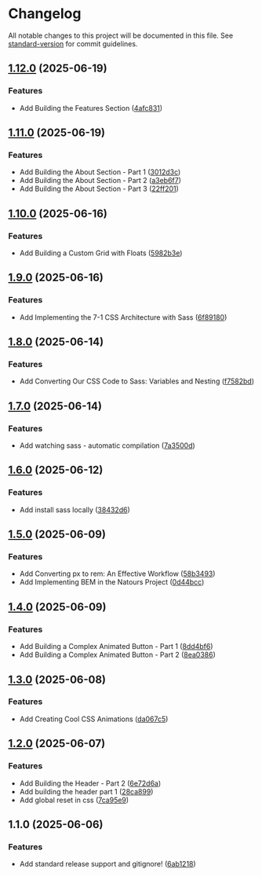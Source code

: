# Changelog

All notable changes to this project will be documented in this file. See [standard-version](https://github.com/conventional-changelog/standard-version) for commit guidelines.

## [1.12.0](https://github.com/wakabibrian/css-sass/compare/v1.11.0...v1.12.0) (2025-06-19)


### Features

* Add Building the Features Section ([4afc831](https://github.com/wakabibrian/css-sass/commit/4afc8311f6115e532d074a6e18df724372fbcdfc))

## [1.11.0](https://github.com/wakabibrian/css-sass/compare/v1.10.0...v1.11.0) (2025-06-19)


### Features

* Add Building the About Section - Part 1 ([3012d3c](https://github.com/wakabibrian/css-sass/commit/3012d3c9f739209057a4f02c4fff76d8ad093443))
* Add Building the About Section - Part 2 ([a3eb6f7](https://github.com/wakabibrian/css-sass/commit/a3eb6f79aba8cea6237b5ee73a69e82716b13e6d))
* Add Building the About Section - Part 3 ([22ff201](https://github.com/wakabibrian/css-sass/commit/22ff201057d5b24aa3feeffe3fdb02298adeed9e))

## [1.10.0](https://github.com/wakabibrian/css-sass/compare/v1.9.0...v1.10.0) (2025-06-16)


### Features

* Add Building a Custom Grid with Floats ([5982b3e](https://github.com/wakabibrian/css-sass/commit/5982b3e7333e55473cb44d82644b7e19843172a3))

## [1.9.0](https://github.com/wakabibrian/css-sass/compare/v1.8.0...v1.9.0) (2025-06-16)


### Features

* Add Implementing the 7-1 CSS Architecture with Sass ([6f89180](https://github.com/wakabibrian/css-sass/commit/6f89180479c911f7741598179a890b0253f6a771))

## [1.8.0](https://github.com/wakabibrian/css-sass/compare/v1.7.0...v1.8.0) (2025-06-14)


### Features

* Add Converting Our CSS Code to Sass: Variables and Nesting ([f7582bd](https://github.com/wakabibrian/css-sass/commit/f7582bd05f5416ee4a5f968a11ac7e165570aaee))

## [1.7.0](https://github.com/wakabibrian/css-sass/compare/v1.6.0...v1.7.0) (2025-06-14)


### Features

* Add watching sass - automatic compilation ([7a3500d](https://github.com/wakabibrian/css-sass/commit/7a3500d8e23128aeb9533583069b64f3b213aa7c))

## [1.6.0](https://github.com/wakabibrian/css-sass/compare/v1.5.0...v1.6.0) (2025-06-12)


### Features

* Add install sass locally ([38432d6](https://github.com/wakabibrian/css-sass/commit/38432d6dfeff4730ba0a3b4713a7cac0c8d7f183))

## [1.5.0](https://github.com/wakabibrian/css-sass/compare/v1.4.0...v1.5.0) (2025-06-09)


### Features

* Add Converting px to rem: An Effective Workflow ([58b3493](https://github.com/wakabibrian/css-sass/commit/58b34935eeffaa5ef6eec45fab8b57640bf12f69))
* Add Implementing BEM in the Natours Project ([0d44bcc](https://github.com/wakabibrian/css-sass/commit/0d44bcc752137453112f417b15ccaaa2e66620a8))

## [1.4.0](https://github.com/wakabibrian/css-sass/compare/v1.3.0...v1.4.0) (2025-06-09)


### Features

* Add Building a Complex Animated Button - Part 1 ([8dd4bf6](https://github.com/wakabibrian/css-sass/commit/8dd4bf6094284d72ea05fed61deeafcc2e8bf32d))
* Add Building a Complex Animated Button - Part 2 ([8ea0386](https://github.com/wakabibrian/css-sass/commit/8ea03862211020802d7b07b7567cf220b878be1c))

## [1.3.0](https://github.com/wakabibrian/css-sass/compare/v1.2.0...v1.3.0) (2025-06-08)


### Features

* Add Creating Cool CSS Animations ([da067c5](https://github.com/wakabibrian/css-sass/commit/da067c55f3dd8b4ae29e1e66fdee2e4379a17b68))

## [1.2.0](https://github.com/wakabibrian/css-sass/compare/v1.1.0...v1.2.0) (2025-06-07)


### Features

* Add Building the Header - Part 2 ([6e72d6a](https://github.com/wakabibrian/css-sass/commit/6e72d6a8dc66a1e820330d7d419b03220d8a581e))
* Add building the header part 1 ([28ca899](https://github.com/wakabibrian/css-sass/commit/28ca8995427eb70afa34e4413f7b9db2e2e62300))
* Add global reset in css ([7ca95e9](https://github.com/wakabibrian/css-sass/commit/7ca95e992cac52024bde9ab6e367940f0d0c363c))

## 1.1.0 (2025-06-06)


### Features

* Add standard release support and gitignore! ([6ab1218](https://github.com/wakabibrian/css-sass/commit/6ab121892b7107b9606b6943ddf4a2fd894e8c7d))
